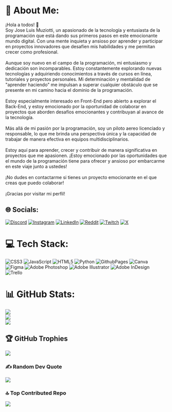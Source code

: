# 💫 About Me:
¡Hola a todos! 👋<br>Soy Jose Luis Muziotti, un apasionado de la tecnología y entusiasta de la programación que está dando sus primeros pasos en este emocionante mundo digital. Con una mente inquieta y ansioso por aprender y participar en proyectos innovadores que desafíen mis habilidades y me permitan crecer como profesional.<br><br>Aunque soy nuevo en el campo de la programación, mi entusiasmo y dedicación son incomparables. Estoy constantemente explorando nuevas tecnologías y adquiriendo conocimientos a través de cursos en línea, tutoriales y proyectos personales. Mi determinación y mentalidad de "aprender haciendo" me impulsan a superar cualquier obstáculo que se presente en mi camino hacia el dominio de la programación.<br><br>Estoy especialmente interesado en Front-End pero abierto a explorar el Back-End, y estoy emocionado por la oportunidad de colaborar en proyectos que aborden desafíos emocionantes y contribuyan al avance de la tecnología.<br><br>Más allá de mi pasión por la programación, soy un piloto aereo licenciado y responsable, lo que me brinda una perspectiva única y la capacidad de trabajar de manera efectiva en equipos multidisciplinarios.<br><br>Estoy aquí para aprender, crecer y contribuir de manera significativa en proyectos que me apasionen. ¡Estoy emocionado por las oportunidades que el mundo de la programación tiene para ofrecer y ansioso por embarcarme en este viaje junto a ustedes!<br><br>¡No dudes en contactarme si tienes un proyecto emocionante en el que creas que puedo colaborar!<br><br>¡Gracias por visitar mi perfil!


## 🌐 Socials:
[![Discord](https://img.shields.io/badge/Discord-%237289DA.svg?logo=discord&logoColor=white)](https://discord.gg/joselmuziotti) [![Instagram](https://img.shields.io/badge/Instagram-%23E4405F.svg?logo=Instagram&logoColor=white)](https://instagram.com/joselmuziotti) [![LinkedIn](https://img.shields.io/badge/LinkedIn-%230077B5.svg?logo=linkedin&logoColor=white)](https://linkedin.com/in/joselmuziotti) [![Reddit](https://img.shields.io/badge/Reddit-%23FF4500.svg?logo=Reddit&logoColor=white)](https://reddit.com/user/joselmuziotti) [![Twitch](https://img.shields.io/badge/Twitch-%239146FF.svg?logo=Twitch&logoColor=white)](https://twitch.tv/joselmuziotti) [![X](https://img.shields.io/badge/X-black.svg?logo=X&logoColor=white)](https://x.com/joselmuziotti) 

# 💻 Tech Stack:
![CSS3](https://img.shields.io/badge/css3-%231572B6.svg?style=flat&logo=css3&logoColor=white) ![JavaScript](https://img.shields.io/badge/javascript-%23323330.svg?style=flat&logo=javascript&logoColor=%23F7DF1E) ![HTML5](https://img.shields.io/badge/html5-%23E34F26.svg?style=flat&logo=html5&logoColor=white) ![Python](https://img.shields.io/badge/python-3670A0?style=flat&logo=python&logoColor=ffdd54) ![GithubPages](https://img.shields.io/badge/github%20pages-121013?style=flat&logo=github&logoColor=white) ![Canva](https://img.shields.io/badge/Canva-%2300C4CC.svg?style=flat&logo=Canva&logoColor=white) ![Figma](https://img.shields.io/badge/figma-%23F24E1E.svg?style=flat&logo=figma&logoColor=white) ![Adobe Photoshop](https://img.shields.io/badge/adobe%20photoshop-%2331A8FF.svg?style=flat&logo=adobe%20photoshop&logoColor=white) ![Adobe Illustrator](https://img.shields.io/badge/adobe%20illustrator-%23FF9A00.svg?style=flat&logo=adobe%20illustrator&logoColor=white) ![Adobe InDesign](https://img.shields.io/badge/Adobe%20InDesign-49021F?style=flat&logo=adobeindesign&logoColor=FF3366) ![Trello](https://img.shields.io/badge/Trello-%23026AA7.svg?style=flat&logo=Trello&logoColor=white)
# 📊 GitHub Stats:
![](https://github-readme-stats.vercel.app/api?username=joselmuziotti&theme=tokyonight&hide_border=false&include_all_commits=false&count_private=false)<br/>
![](https://github-readme-streak-stats.herokuapp.com/?user=joselmuziotti&theme=tokyonight&hide_border=false)<br/>
![](https://github-readme-stats.vercel.app/api/top-langs/?username=joselmuziotti&theme=tokyonight&hide_border=false&include_all_commits=false&count_private=false&layout=compact)

## 🏆 GitHub Trophies
![](https://github-profile-trophy.vercel.app/?username=joselmuziotti&theme=nord&no-frame=false&no-bg=true&margin-w=4)

### ✍️ Random Dev Quote
![](https://quotes-github-readme.vercel.app/api?type=horizontal&theme=tokyonight)

### 🔝 Top Contributed Repo
![](https://github-contributor-stats.vercel.app/api?username=joselmuziotti&limit=5&theme=tokyonight&combine_all_yearly_contributions=true)



